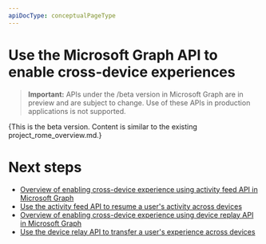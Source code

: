 ```yaml
---
apiDocType: conceptualPageType
---
```

# Use the Microsoft Graph API to enable cross-device experiences

> **Important:** APIs under the /beta version in Microsoft Graph are in preview and are subject to change. Use of these APIs in production applications is not supported.

{This is the beta version. Content is similar to the existing project_rome_overview.md.}

# Next steps

- [Overview of enabling cross-device experience using activity feed API in Microsoft Graph](../../../concepts/activity-feed-concept-overview.md)
- [Use the activity feed API to resume a user's activity across devices](activity-feed-api-overview.md)
- [Overview of enabling cross-device experience using device replay API in Microsoft Graph](../../../concepts/device-relay-concept-overview.md)
- [Use the device relay API to transfer a user's experience across devices](device-relay-api-overview.md)